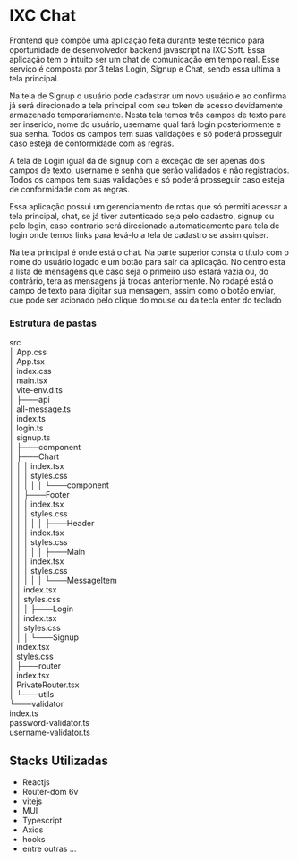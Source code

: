 # IXC Chat
Frontend que compõe uma aplicação feita durante teste técnico para oportunidade de desenvolvedor backend javascript na IXC Soft.
Essa aplicação tem o intuito ser um chat de comunicação em tempo real.
Esse serviço é composta por 3 telas Login, Signup e Chat, sendo essa ultima a tela principal.

Na tela de Signup o usuário pode cadastrar um novo usuário e ao confirma já será direcionado a tela principal com seu token de acesso devidamente armazenado temporariamente. Nesta tela temos três campos de texto para ser inserido, nome do usuário, username qual fará login posteriormente e sua senha. Todos os campos tem suas validações e só poderá prosseguir caso esteja de conformidade com as regras.

A tela de Login igual da de signup com a exceção de ser apenas dois campos de texto, username e senha que serão validados e não registrados. Todos os campos tem suas validações e só poderá prosseguir caso esteja de conformidade com as regras.

Essa aplicação possui um gerenciamento de rotas que só permiti acessar a tela principal, chat, se já tiver autenticado seja pelo cadastro, signup ou pelo login, caso contrario será direcionado automaticamente para tela de login onde temos links para levá-lo a tela de cadastro se assim quiser.

Na tela principal é onde está o chat. Na parte superior consta o título com o nome do usuário logado e um botão para sair da aplicação. No centro esta a lista de mensagens que caso seja o primeiro uso estará vazia ou, do contrário, tera as mensagens já trocas anteriormente. No rodapé está o campo de texto para digitar sua mensagem, assim como o botão enviar, que pode ser acionado pelo clique do mouse ou da tecla enter do teclado 

### Estrutura de pastas
src   
│   App.css     
│   App.tsx   
│   index.css   
│   main.tsx   
│   vite-env.d.ts   
│
├───api    
│       all-message.ts   
│       index.ts   
│       login.ts   
│       signup.ts   
│
├───component  
│   ├───Chart  
│   │   │   index.tsx  
│   │   │   styles.css  
│   │   │
│   │   └───component  
│   │       ├───Footer  
│   │       │       index.tsx  
│   │       │       styles.css   
│   │       │
│   │       ├───Header   
│   │       │       index.tsx   
│   │       │       styles.css   
│   │       │
│   │       ├───Main    
│   │       │       index.tsx    
│   │       │       styles.css    
│   │       │
│   │       └───MessageItem    
│   │               index.tsx   
│   │               styles.css   
│   │
│   ├───Login   
│   │       index.tsx   
│   │       styles.css   
│   │
│   └───Signup   
│           index.tsx   
│           styles.css   
│
├───router   
│       index.tsx   
│       PrivateRouter.tsx    
│
└───utils   
    └───validator   
            index.ts   
            password-validator.ts   
            username-validator.ts   

## Stacks Utilizadas

- Reactjs
- Router-dom 6v
- vitejs
- MUI
- Typescript
- Axios
- hooks
- entre outras ...